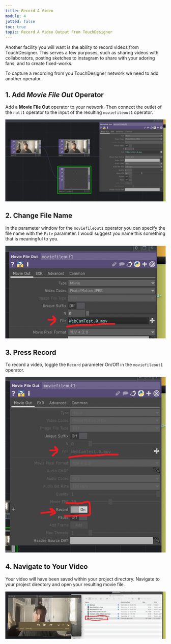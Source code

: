 ```yaml
---
title: Record A Video
module: 4
jotted: false
toc: true
topic: Record A Video Output From TouchDesigner
---
```


Another facility you will want is the ability to record videos from TouchDesigner. This serves a few purposes, such as sharing videos with collaborators, posting sketches to instagram to share with your adoring fans, and to create fixed-works.

To capture a recording from you TouchDesigner network we need to add another operator.

## 1. Add **_Movie File Out_** Operator

Add a **Movie File Out** operator to your network. Then connect the outlet of the `null1` operator to the input of the resulting `moviefileout1` operator.

![Movie File In connection in network](../imgs/movieFileConnection.png "Movie File In connection in network")

## 2. Change File Name

In the parameter window for the `moviefileout1` operator you can specify the file name with the `File` parameter. I woudl suggest you name this something that is meaningful to you.

![Movie file name parameter](../imgs/movieFile.png "Movie file name parameter")

## 3. Press Record

To record a video, toggle the `Record` parameter On/Off in the `moviefileout1` operator.

![Record parameter toggle](../imgs/recordToggle.png "Record parameter toggle")

## 4. Navigate to Your Video

Your video will have been saved within your project directory. Navigate to your project directory and open your resulting movie file.

![Movie file in project directory](../imgs/openMovieFile.png "Movie file in project directory")
